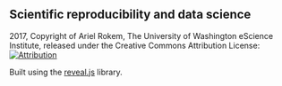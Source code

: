 ## Scientific reproducibility and data science

2017, Copyright of Ariel Rokem, The University of Washington eScience Institute, released under the Creative Commons Attribution License:  [![Attribution](https://i.creativecommons.org/l/by/4.0/88x31.png)](https://creativecommons.org/licenses/by/4.0/)

Built using the [reveal.js](https://github.com/hakimel/reveal.js/) library.

